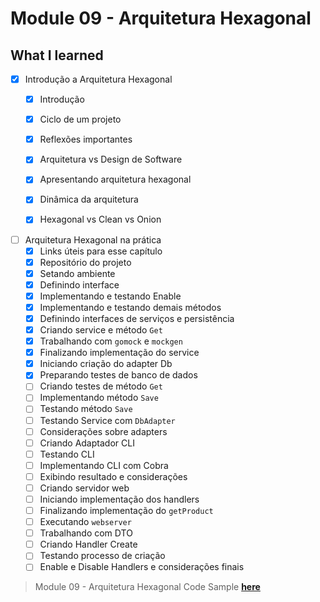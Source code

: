 # Module 09 - Arquitetura Hexagonal

## What I learned

- [x] Introdução a Arquitetura Hexagonal
  - [x] Introdução
  - [x] Ciclo de um projeto
  - [x] Reflexões importantes
  - [x] Arquitetura vs Design de Software
  - [x] Apresentando arquitetura hexagonal
  - [x] Dinâmica da arquitetura
  - [x] Hexagonal vs Clean vs Onion


- [ ] Arquitetura Hexagonal na prática
  - [x] Links úteis para esse capítulo
  - [x] Repositório do projeto
  - [x] Setando ambiente
  - [x] Definindo interface
  - [x] Implementando e testando Enable
  - [x] Implementando e testando demais métodos
  - [x] Definindo interfaces de serviços e persistência
  - [x] Criando service e método `Get`
  - [x] Trabalhando com `gomock` e `mockgen`
  - [x] Finalizando implementação do service
  - [x] Iniciando criação do adapter Db
  - [x] Preparando testes de banco de dados
  - [ ] Criando testes de método `Get`
  - [ ] Implementando método `Save`
  - [ ] Testando método `Save`
  - [ ] Testando Service com `DbAdapter`
  - [ ] Considerações sobre adapters
  - [ ] Criando Adaptador CLI
  - [ ] Testando CLI
  - [ ] Implementando CLI com Cobra
  - [ ] Exibindo resultado e considerações
  - [ ] Criando servidor web
  - [ ] Iniciando implementação dos handlers
  - [ ] Finalizando implementação do `getProduct`
  - [ ] Executando `webserver`
  - [ ] Trabalhando com DTO
  - [ ] Criando Handler Create
  - [ ] Testando processo de criação
  - [ ] Enable e Disable Handlers e considerações finais

>  Module 09 - Arquitetura Hexagonal Code Sample **[here](https://github.com/glaucia86/fc-studies-hexagonal-architecture-go/tree/main)**